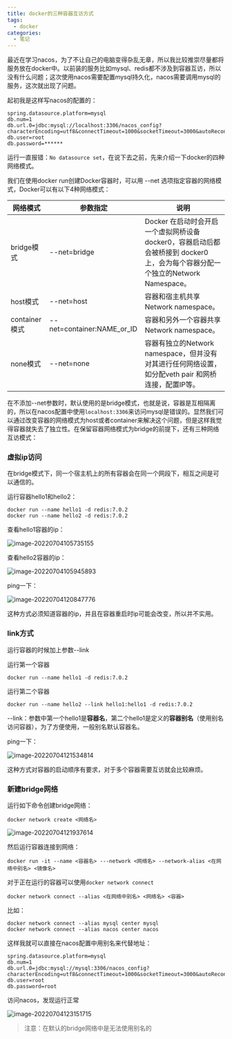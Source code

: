 ```yaml
---
title: docker的三种容器互访方式
tags: 
  - docker
categories: 
  - 笔记
---
```

最近在学习nacos，为了不让自己的电脑变得杂乱无章，所以我比较推崇尽量都将服务放在docker中。以前装的服务比如mysql、redis都不涉及到容器互访，所以没有什么问题；这次使用nacos需要配置mysql持久化，nacos需要调用mysql的服务，这次就出现了问题。

起初我是这样写nacos的配置的：

```properties
spring.datasource.platform=mysql
db.num=1
db.url.0=jdbc:mysql://localhost:3306/nacos_config?characterEncoding=utf8&connectTimeout=1000&socketTimeout=3000&autoReconnect=true&useUnicode=true&useSSL=false&serverTimezone=UTC
db.user=root
db.password=******
```

运行一直报错：`No datasource set`，在说下去之前，先来介绍一下docker的四种网络模式。

我们在使用docker run创建Docker容器时，可以用 --net 选项指定容器的网络模式，Docker可以有以下4种网络模式：

| 网络模式      | 参数指定                   | 说明                                                         |
| ------------- | -------------------------- | ------------------------------------------------------------ |
| bridge模式    | --net=bridge               | Docker 在启动时会开启一个虚拟网桥设备 docker0，容器启动后都会被桥接到 docker0 上，会为每个容器分配一个独立的Network Namespace。 |
| host模式      | --net=host                 | 容器和宿主机共享Network namespace。                          |
| container模式 | --net=container:NAME_or_ID | 容器和另外一个容器共享Network namespace。                    |
| none模式      | --net=none                 | 容器有独立的Network namespace，但并没有对其进行任何网络设置，如分配veth pair 和网桥连接，配置IP等。 |

在不添加--net参数时，默认使用的是bridge模式，也就是说，容器是互相隔离的，所以在nacos配置中使用`localhost:3306`来访问mysql是错误的。显然我们可以通过改变容器的网络模式为host或者container来解决这个问题，但是这样我觉得容器就失去了独立性。在保留容器网络模式为bridge的前提下，还有三种网络互访模式：

### 虚拟ip访问

在bridge模式下，同一个宿主机上的所有容器会在同一个网段下，相互之间是可以通信的。

运行容器hello1和hello2：

```shell
docker run --name hello1 -d redis:7.0.2
docker run --name hello2 -d redis:7.0.2
```

查看hello1容器的ip：

![image-20220704105735155](https://cdn.jsdelivr.net/gh/mizoreyo/static/images/202207041057215.png)

查看hello2容器的ip：

![image-20220704105945893](https://cdn.jsdelivr.net/gh/mizoreyo/static/images/202207041059963.png)

ping一下：

![image-20220704120847776](https://cdn.jsdelivr.net/gh/mizoreyo/static/images/202207041208844.png)



这种方式必须知道容器的ip，并且在容器重启时ip可能会改变，所以并不实用。

### link方式

运行容器的时候加上参数--link

运行第一个容器

```shell
docker run --name hello1 -d redis:7.0.2
```

运行第二个容器

```shell
docker run --name hello2 --link hello1:hello1 -d redis:7.0.2
```

--link：参数中第一个hello1是**容器名**，第二个hello1是定义的**容器别名**（使用别名访问容器），为了方便使用，一般别名默认容器名。

ping一下：

![image-20220704121534814](https://cdn.jsdelivr.net/gh/mizoreyo/static/images/202207041215873.png)

这种方式对容器的启动顺序有要求，对于多个容器需要互访就会比较麻烦。

### 新建bridge网络

运行如下命令创建bridge网络：

~~~shell
docker network create <网络名>
~~~

![image-20220704121937614](https://cdn.jsdelivr.net/gh/mizoreyo/static/images/202207041219683.png)

然后运行容器连接到网络：

~~~
docker run -it --name <容器名> ---network <网络名> --network-alias <在网络中别名> <镜像名>
~~~

对于正在运行的容器可以使用`docker network connect`

~~~
docker network connect --alias <在网络中别名> <网络名> <容器>
~~~

比如：

~~~
docker network connect --alias mysql center mysql
docker network connect --alias nacos center nacos
~~~

这样我就可以直接在nacos配置中用别名来代替地址：

~~~properties
spring.datasource.platform=mysql
db.num=1
db.url.0=jdbc:mysql://mysql:3306/nacos_config?characterEncoding=utf8&connectTimeout=1000&socketTimeout=3000&autoReconnect=true&useUnicode=true&useSSL=false&serverTimezone=UTC
db.user=root
db.password=root
~~~

访问nacos，发现运行正常

![image-20220704123151715](https://cdn.jsdelivr.net/gh/mizoreyo/static/images/202207041231768.png)

> 注意：在默认的bridge网络中是无法使用别名的
